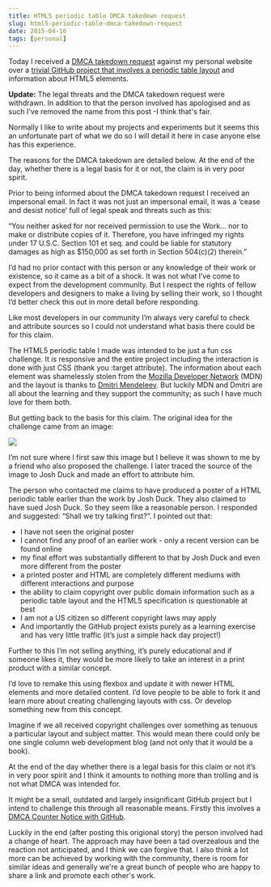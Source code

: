 ```yaml
---
title: HTML5 periodic table DMCA takedown request
slug: html5-periodic-table-dmca-takedown-request
date: 2015-04-16
tags: [personal]
---
```


Today I received a [DMCA takedown request](http://en.wikipedia.org/wiki/Digital_Millennium_Copyright_Act) against my personal website over a [trivial GitHub project that involves a periodic table layout](http://madebymike.com.au/html5-periodic-table/) and information about HTML5 elements.

**Update:** The legal threats and the DMCA takedown request were withdrawn. In addition to that the person involved has apologised and as such I've removed the name from this post -I think that's fair.

Normally I like to write about my projects and experiments but it seems this an unfortunate part of what we do so I will detail it here in case anyone else has this experience.

The reasons for the DMCA takedown are detailed below. At the end of the day, whether there is a legal basis for it or not, the claim is in very poor spirit.

Prior to being informed about the DMCA takedown request I received an impersonal email. In fact it was not just an impersonal email, it was a ‘cease and desist notice’ full of legal speak and threats such as this:

“You neither asked for nor received permission to use the Work… nor to make or distribute copies of it. Therefore, you have infringed my rights under 17 U.S.C. Section 101 et seq. and could be liable for statutory damages as high as \$150,000 as set forth in Section 504(c)(2) therein.”

I’d had no prior contact with this person or any knowledge of their work or existence, so it came as a bit of a shock. It was not what I’ve come to expect from the development community. But I respect the rights of fellow developers and designers to make a living by selling their work, so I thought I’d better check this out in more detail before responding.

Like most developers in our community I’m always very careful to check and attribute sources so I could not understand what basis there could be for this claim.

The HTML5 periodic table I made was intended to be just a fun css challenge. It is responsive and the entire project including the interaction is done with just CSS (thank you :target attribute). The information about each element was shamelessly stolen from the [Mozilla Developer Network](https://developer.mozilla.org/en/docs/Web/HTML/Element) (MDN) and the layout is thanks to [Dmitri Mendeleev](http://en.wikipedia.org/wiki/Dmitri_Mendeleev). But luckily MDN and Dmitri are all about the learning and they support the community; as such I have much love for them both.

But getting back to the basis for this claim. The original idea for the challenge came from an image:

<img src="/img/html5-periodic-table-source.png" />

I’m not sure where I first saw this image but I believe it was shown to me by a friend who also proposed the challenge. I later traced the source of the image to Josh Duck and made an effort to attribute him.

The person who contacted me claims to have produced a poster of a HTML periodic table earlier than the work by Josh Duck. They also claimed to have sued Josh Duck. So they seem like a reasonable person. I responded and suggested: “Shall we try talking first?”. I pointed out that:

- I have not seen the original poster
- I cannot find any proof of an earlier work - only a recent version can be found online
- my final effort was substantially different to that by Josh Duck and even more different from the poster
- a printed poster and HTML are completely different mediums with different interactions and purpose
- the ability to claim copyright over public domain information such as a periodic table layout and the HTML5 specification is questionable at best
- I am not a US citizen so different copyright laws may apply
- And importantly the GitHub project exists purely as a learning exercise and has very little traffic (it’s just a simple hack day project!)

Further to this I’m not selling anything, it’s purely educational and if someone likes it, they would be more likely to take an interest in a print product with a similar concept.

I’d love to remake this using flexbox and update it with newer HTML elements and more detailed content. I’d love people to be able to fork it and learn more about creating challenging layouts with css. Or develop something new from this concept.

Imagine if we all received copyright challenges over something as tenuous a particular layout and subject matter. This would mean there could only be one single column web development blog (and not only that it would be a book).

At the end of the day whether there is a legal basis for this claim or not it’s in very poor spirit and I think it amounts to nothing more than trolling and is not what DMCA was intended for.

It might be a small, outdated and largely insignificant GitHub project but I intend to challenge this through all reasonable means. Firstly this involves a [DMCA Counter Notice with GitHub](https://help.github.com/articles/guide-to-submitting-a-dmca-counter-notice/).

Luckily in the end (after posting this origional story) the person involved had a change of heart. The approach may have been a tad overzealous and the reaction not anticipated, and I think we can forgive that. I also think a lot more can be achieved by working with the community, there is room for similar ideas and generally we're a great bunch of people who are happy to share a link and promote each other's work.
